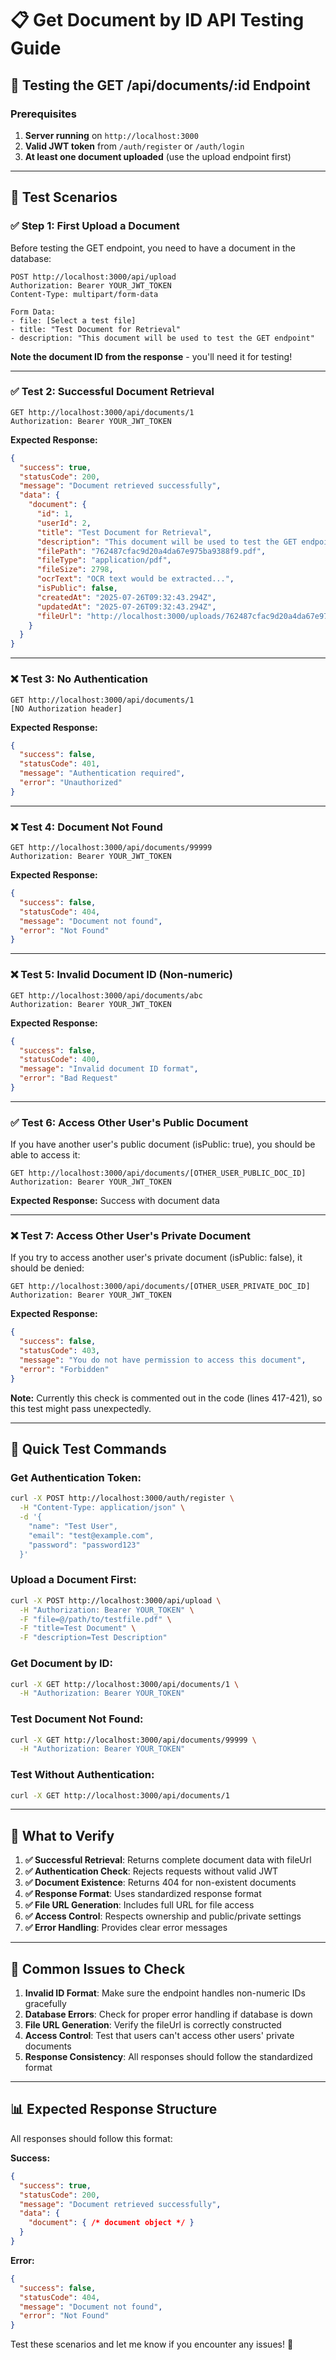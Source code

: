 # 📋 Get Document by ID API Testing Guide

## 🎯 Testing the GET /api/documents/:id Endpoint

### Prerequisites
1. **Server running** on `http://localhost:3000`
2. **Valid JWT token** from `/auth/register` or `/auth/login`
3. **At least one document uploaded** (use the upload endpoint first)

---

## 🧪 Test Scenarios

### ✅ **Step 1: First Upload a Document**

Before testing the GET endpoint, you need to have a document in the database:

```
POST http://localhost:3000/api/upload
Authorization: Bearer YOUR_JWT_TOKEN
Content-Type: multipart/form-data

Form Data:
- file: [Select a test file]
- title: "Test Document for Retrieval"
- description: "This document will be used to test the GET endpoint"
```

**Note the document ID from the response** - you'll need it for testing!

---

### ✅ **Test 2: Successful Document Retrieval**

```
GET http://localhost:3000/api/documents/1
Authorization: Bearer YOUR_JWT_TOKEN
```

**Expected Response:**
```json
{
  "success": true,
  "statusCode": 200,
  "message": "Document retrieved successfully",
  "data": {
    "document": {
      "id": 1,
      "userId": 2,
      "title": "Test Document for Retrieval",
      "description": "This document will be used to test the GET endpoint",
      "filePath": "762487cfac9d20a4da67e975ba9388f9.pdf",
      "fileType": "application/pdf",
      "fileSize": 2798,
      "ocrText": "OCR text would be extracted...",
      "isPublic": false,
      "createdAt": "2025-07-26T09:32:43.294Z",
      "updatedAt": "2025-07-26T09:32:43.294Z",
      "fileUrl": "http://localhost:3000/uploads/762487cfac9d20a4da67e975ba9388f9.pdf"
    }
  }
}
```

---

### ❌ **Test 3: No Authentication**

```
GET http://localhost:3000/api/documents/1
[NO Authorization header]
```

**Expected Response:**
```json
{
  "success": false,
  "statusCode": 401,
  "message": "Authentication required",
  "error": "Unauthorized"
}
```

---

### ❌ **Test 4: Document Not Found**

```
GET http://localhost:3000/api/documents/99999
Authorization: Bearer YOUR_JWT_TOKEN
```

**Expected Response:**
```json
{
  "success": false,
  "statusCode": 404,
  "message": "Document not found",
  "error": "Not Found"
}
```

---

### ❌ **Test 5: Invalid Document ID (Non-numeric)**

```
GET http://localhost:3000/api/documents/abc
Authorization: Bearer YOUR_JWT_TOKEN
```

**Expected Response:**
```json
{
  "success": false,
  "statusCode": 400,
  "message": "Invalid document ID format",
  "error": "Bad Request"
}
```

---

### ✅ **Test 6: Access Other User's Public Document**

If you have another user's public document (isPublic: true), you should be able to access it:

```
GET http://localhost:3000/api/documents/[OTHER_USER_PUBLIC_DOC_ID]
Authorization: Bearer YOUR_JWT_TOKEN
```

**Expected Response:** Success with document data

---

### ❌ **Test 7: Access Other User's Private Document**

If you try to access another user's private document (isPublic: false), it should be denied:

```
GET http://localhost:3000/api/documents/[OTHER_USER_PRIVATE_DOC_ID]
Authorization: Bearer YOUR_JWT_TOKEN
```

**Expected Response:**
```json
{
  "success": false,
  "statusCode": 403,
  "message": "You do not have permission to access this document",
  "error": "Forbidden"
}
```

**Note:** Currently this check is commented out in the code (lines 417-421), so this test might pass unexpectedly.

---

## 🔧 **Quick Test Commands**

### Get Authentication Token:
```bash
curl -X POST http://localhost:3000/auth/register \
  -H "Content-Type: application/json" \
  -d '{
    "name": "Test User",
    "email": "test@example.com",
    "password": "password123"
  }'
```

### Upload a Document First:
```bash
curl -X POST http://localhost:3000/api/upload \
  -H "Authorization: Bearer YOUR_TOKEN" \
  -F "file=@/path/to/testfile.pdf" \
  -F "title=Test Document" \
  -F "description=Test Description"
```

### Get Document by ID:
```bash
curl -X GET http://localhost:3000/api/documents/1 \
  -H "Authorization: Bearer YOUR_TOKEN"
```

### Test Document Not Found:
```bash
curl -X GET http://localhost:3000/api/documents/99999 \
  -H "Authorization: Bearer YOUR_TOKEN"
```

### Test Without Authentication:
```bash
curl -X GET http://localhost:3000/api/documents/1
```

---

## 🎯 **What to Verify**

1. **✅ Successful Retrieval**: Returns complete document data with fileUrl
2. **✅ Authentication Check**: Rejects requests without valid JWT
3. **✅ Document Existence**: Returns 404 for non-existent documents
4. **✅ Response Format**: Uses standardized response format
5. **✅ File URL Generation**: Includes full URL for file access
6. **✅ Access Control**: Respects ownership and public/private settings
7. **✅ Error Handling**: Provides clear error messages

---

## 🐛 **Common Issues to Check**

1. **Invalid ID Format**: Make sure the endpoint handles non-numeric IDs gracefully
2. **Database Errors**: Check for proper error handling if database is down
3. **File URL Generation**: Verify the fileUrl is correctly constructed
4. **Access Control**: Test that users can't access other users' private documents
5. **Response Consistency**: All responses should follow the standardized format

---

## 📊 **Expected Response Structure**

All responses should follow this format:

**Success:**
```json
{
  "success": true,
  "statusCode": 200,
  "message": "Document retrieved successfully",
  "data": {
    "document": { /* document object */ }
  }
}
```

**Error:**
```json
{
  "success": false,
  "statusCode": 404,
  "message": "Document not found",
  "error": "Not Found"
}
```

Test these scenarios and let me know if you encounter any issues! 🚀
